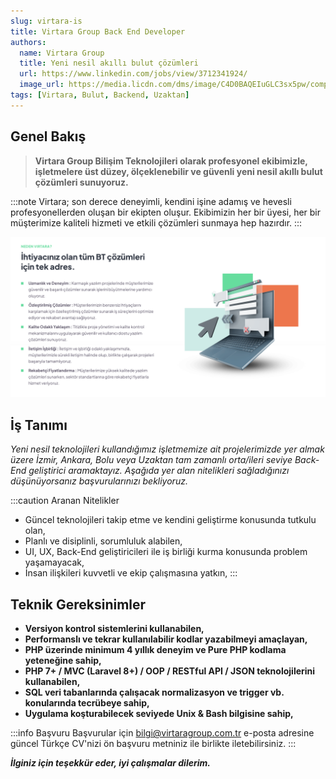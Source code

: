 ```yaml
---
slug: virtara-is
title: Virtara Group Back End Developer
authors:
  name: Virtara Group
  title: Yeni nesil akıllı bulut çözümleri
  url: https://www.linkedin.com/jobs/view/3712341924/
  image_url: https://media.licdn.com/dms/image/C4D0BAQEIuGLC3sx5pw/company-logo_100_100/0/1631533119761/virtara_group_logo?e=1702512000&v=beta&t=o_no0v8VNENCmAmfBKy1z468zAO-ZsS9pQvzmFFMsjI
tags: [Virtara, Bulut, Backend, Uzaktan]
---
```


## Genel Bakış

> **Virtara Group Bilişim Teknolojileri olarak profesyonel ekibimizle, işletmelere üst düzey, ölçeklenebilir ve güvenli yeni nesil akıllı bulut çözümleri sunuyoruz.**
 
:::note
Virtara; son derece deneyimli, kendini işine adamış ve hevesli profesyonellerden oluşan bir ekipten oluşur. Ekibimizin her bir üyesi, her bir müşterimize kaliteli hizmeti ve etkili çözümleri sunmaya hep hazırdır.
:::

![Snotara](../static/img/virtara.png)


## İş Tanımı

_Yeni nesil teknolojileri kullandığımız işletmemize ait projelerimizde yer almak üzere İzmir, Ankara, Bolu veya Uzaktan tam zamanlı orta/ileri seviye Back-End geliştirici aramaktayız. Aşağıda yer alan nitelikleri sağladığınızı düşünüyorsanız başvurularınızı bekliyoruz._


:::caution Aranan Nitelikler
- Güncel teknolojileri takip etme ve kendini geliştirme konusunda tutkulu olan,
- Planlı ve disiplinli, sorumluluk alabilen,
- UI, UX, Back-End geliştiricileri ile iş birliği kurma konusunda problem yaşamayacak,
- İnsan ilişkileri kuvvetli ve ekip çalışmasına yatkın,
:::

## Teknik Gereksinimler

- **Versiyon kontrol sistemlerini kullanabilen,**
- **Performanslı ve tekrar kullanılabilir kodlar yazabilmeyi amaçlayan,**
- **PHP üzerinde minimum 4 yıllık deneyim ve Pure PHP kodlama yeteneğine sahip,**
- **PHP 7+ / MVC (Laravel 8+) / OOP / RESTful API / JSON teknolojilerini kullanabilen,**
- **SQL veri tabanlarında çalışacak normalizasyon ve trigger vb. konularında tecrübeye sahip,**
- **Uygulama koşturabilecek seviyede Unix & Bash bilgisine sahip,**
 
 

:::info Başvuru
Başvurular için bilgi@virtaragroup.com.tr e-posta adresine güncel Türkçe CV'nizi ön başvuru metniniz ile birlikte iletebilirsiniz.
:::

*__İlginiz için teşekkür eder, iyi çalışmalar dilerim.__*
